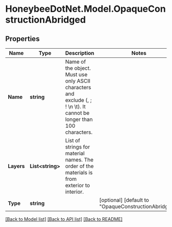 
# HoneybeeDotNet.Model.OpaqueConstructionAbridged

## Properties

Name | Type | Description | Notes
------------ | ------------- | ------------- | -------------
**Name** | **string** | Name of the object. Must use only ASCII characters and exclude (, ; ! \\n \\t). It cannot be longer than 100 characters. | 
**Layers** | **List&lt;string&gt;** | List of strings for material names. The order of the materials is from exterior to interior. | 
**Type** | **string** |  | [optional] [default to "OpaqueConstructionAbridged"]

[[Back to Model list]](../README.md#documentation-for-models)
[[Back to API list]](../README.md#documentation-for-api-endpoints)
[[Back to README]](../README.md)

